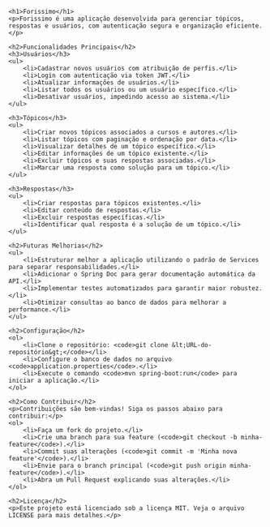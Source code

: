 
    <h1>Forissimo</h1>
    <p>Forissimo é uma aplicação desenvolvida para gerenciar tópicos, respostas e usuários, com autenticação segura e organização eficiente.</p>

    <h2>Funcionalidades Principais</h2>
    <h3>Usuários</h3>
    <ul>
        <li>Cadastrar novos usuários com atribuição de perfis.</li>
        <li>Login com autenticação via token JWT.</li>
        <li>Atualizar informações de usuários.</li>
        <li>Listar todos os usuários ou um usuário específico.</li>
        <li>Desativar usuários, impedindo acesso ao sistema.</li>
    </ul>

    <h3>Tópicos</h3>
    <ul>
        <li>Criar novos tópicos associados a cursos e autores.</li>
        <li>Listar tópicos com paginação e ordenação por data.</li>
        <li>Visualizar detalhes de um tópico específico.</li>
        <li>Editar informações de um tópico existente.</li>
        <li>Excluir tópicos e suas respostas associadas.</li>
        <li>Marcar uma resposta como solução para um tópico.</li>
    </ul>

    <h3>Respostas</h3>
    <ul>
        <li>Criar respostas para tópicos existentes.</li>
        <li>Editar conteúdo de respostas.</li>
        <li>Excluir respostas específicas.</li>
        <li>Identificar qual resposta é a solução de um tópico.</li>
    </ul>

    <h2>Futuras Melhorias</h2>
    <ul>
        <li>Estruturar melhor a aplicação utilizando o padrão de Services para separar responsabilidades.</li>
        <li>Adicionar o Spring Doc para gerar documentação automática da API.</li>
        <li>Implementar testes automatizados para garantir maior robustez.</li>
        <li>Otimizar consultas ao banco de dados para melhorar a performance.</li>
    </ul>

    <h2>Configuração</h2>
    <ol>
        <li>Clone o repositório: <code>git clone &lt;URL-do-repositório&gt;</code></li>
        <li>Configure o banco de dados no arquivo <code>application.properties</code>.</li>
        <li>Execute o comando <code>mvn spring-boot:run</code> para iniciar a aplicação.</li>
    </ol>

    <h2>Como Contribuir</h2>
    <p>Contribuições são bem-vindas! Siga os passos abaixo para contribuir:</p>
    <ol>
        <li>Faça um fork do projeto.</li>
        <li>Crie uma branch para sua feature (<code>git checkout -b minha-feature</code>).</li>
        <li>Commit suas alterações (<code>git commit -m 'Minha nova feature'</code>).</li>
        <li>Envie para o branch principal (<code>git push origin minha-feature</code>).</li>
        <li>Abra um Pull Request explicando suas alterações.</li>
    </ol>

    <h2>Licença</h2>
    <p>Este projeto está licenciado sob a licença MIT. Veja o arquivo LICENSE para mais detalhes.</p>

